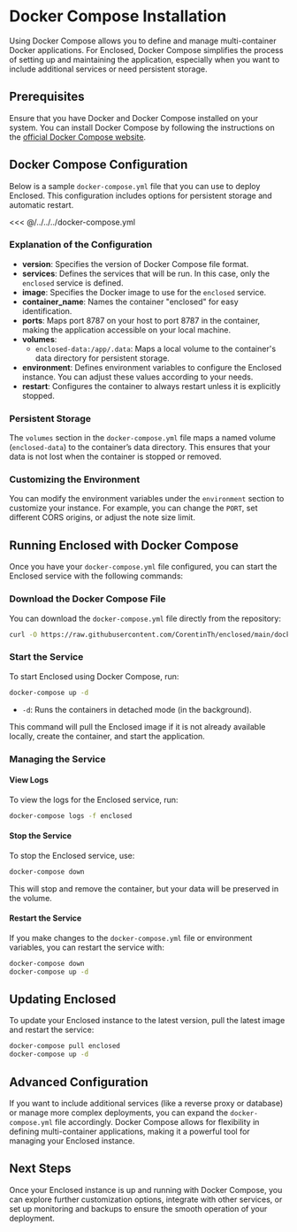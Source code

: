 # Docker Compose Installation

Using Docker Compose allows you to define and manage multi-container Docker applications. For Enclosed, Docker Compose simplifies the process of setting up and maintaining the application, especially when you want to include additional services or need persistent storage.

## Prerequisites

Ensure that you have Docker and Docker Compose installed on your system. You can install Docker Compose by following the instructions on the [official Docker Compose website](https://docs.docker.com/compose/install/).

## Docker Compose Configuration

Below is a sample `docker-compose.yml` file that you can use to deploy Enclosed. This configuration includes options for persistent storage and automatic restart.

<<< @/../../../docker-compose.yml

### Explanation of the Configuration

- **version**: Specifies the version of Docker Compose file format.
- **services**: Defines the services that will be run. In this case, only the `enclosed` service is defined.
- **image**: Specifies the Docker image to use for the `enclosed` service.
- **container_name**: Names the container "enclosed" for easy identification.
- **ports**: Maps port 8787 on your host to port 8787 in the container, making the application accessible on your local machine.
- **volumes**:
  - `enclosed-data:/app/.data`: Maps a local volume to the container's data directory for persistent storage.
- **environment**: Defines environment variables to configure the Enclosed instance. You can adjust these values according to your needs.
- **restart**: Configures the container to always restart unless it is explicitly stopped.

### Persistent Storage

The `volumes` section in the `docker-compose.yml` file maps a named volume (`enclosed-data`) to the container’s data directory. This ensures that your data is not lost when the container is stopped or removed.

### Customizing the Environment

You can modify the environment variables under the `environment` section to customize your instance. For example, you can change the `PORT`, set different CORS origins, or adjust the note size limit.

## Running Enclosed with Docker Compose

Once you have your `docker-compose.yml` file configured, you can start the Enclosed service with the following commands:

### Download the Docker Compose File

You can download the `docker-compose.yml` file directly from the repository:

```bash
curl -O https://raw.githubusercontent.com/CorentinTh/enclosed/main/docker-compose.yml
```

### Start the Service

To start Enclosed using Docker Compose, run:

```bash
docker-compose up -d
```

- `-d`: Runs the containers in detached mode (in the background).

This command will pull the Enclosed image if it is not already available locally, create the container, and start the application.

### Managing the Service

#### View Logs

To view the logs for the Enclosed service, run:

```bash
docker-compose logs -f enclosed
```

#### Stop the Service

To stop the Enclosed service, use:

```bash
docker-compose down
```

This will stop and remove the container, but your data will be preserved in the volume.

#### Restart the Service

If you make changes to the `docker-compose.yml` file or environment variables, you can restart the service with:

```bash
docker-compose down
docker-compose up -d
```

## Updating Enclosed

To update your Enclosed instance to the latest version, pull the latest image and restart the service:

```bash
docker-compose pull enclosed
docker-compose up -d
```

## Advanced Configuration

If you want to include additional services (like a reverse proxy or database) or manage more complex deployments, you can expand the `docker-compose.yml` file accordingly. Docker Compose allows for flexibility in defining multi-container applications, making it a powerful tool for managing your Enclosed instance.

## Next Steps

Once your Enclosed instance is up and running with Docker Compose, you can explore further customization options, integrate with other services, or set up monitoring and backups to ensure the smooth operation of your deployment.
